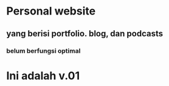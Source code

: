 # Personal website

## yang berisi portfolio. blog, dan podcasts

### belum berfungsi optimal

# Ini adalah v.01
